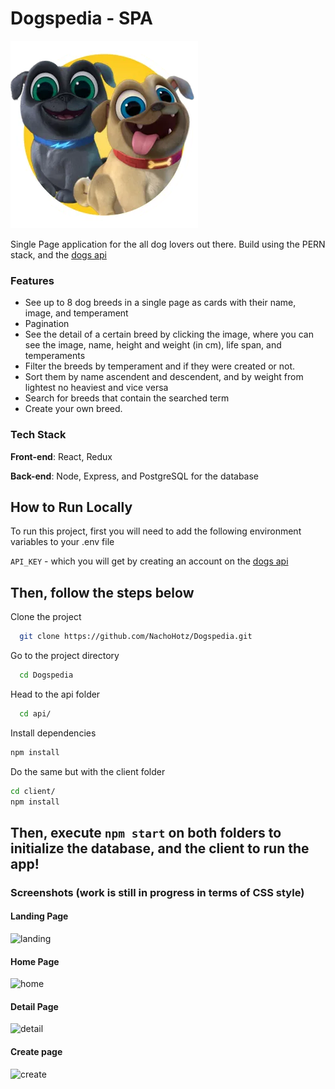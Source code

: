 # Dogspedia - SPA

![Logo](https://raw.githubusercontent.com/NachoHotz/Dogspedia/main/dog.png)

Single Page application for the all dog lovers out there. Build using the PERN stack, and the [dogs api](https://thedogapi.com)

### Features
- See up to 8 dog breeds in a single page as cards with their name, image, and temperament
- Pagination
- See the detail of a certain breed by clicking the image, where you can see the image, name, height and weight (in cm), life span, and temperaments
- Filter the breeds by temperament and if they were created or not.
- Sort them by name ascendent and descendent, and by weight from lightest no heaviest and vice versa
- Search for breeds that contain the searched term
- Create your own breed.

### Tech Stack
**Front-end**: React, Redux

**Back-end**: Node, Express, and PostgreSQL for the database

## How to Run Locally

To run this project, first you will need to add the following environment variables to your .env file

`API_KEY` - which you will get by creating an account on the [dogs api](https://thedogapi.com)

Then, follow the steps below
---

Clone the project

```bash
  git clone https://github.com/NachoHotz/Dogspedia.git
```

Go to the project directory

```bash
  cd Dogspedia
```

Head to the api folder

```bash
  cd api/
```

Install dependencies

```bash
npm install
```
Do the same but with the client folder
```bash
cd client/
npm install
```

Then, execute `npm start` on both folders to initialize the database, and the client to run the app!
---

### Screenshots (work is still in progress in terms of CSS style)

#### Landing Page
![landing](https://user-images.githubusercontent.com/72778896/130497918-0bd147cf-2c6a-41f1-b2eb-e78f70cf7496.jpg)

#### Home Page
![home](https://user-images.githubusercontent.com/72778896/130497944-1b7de0af-1be8-4280-a4e6-e0aef7455aeb.jpg)

#### Detail Page
![detail](https://user-images.githubusercontent.com/72778896/130498004-b3cc7baa-1bb9-428b-b882-426eeb3676e3.jpg)

#### Create page
![create](https://user-images.githubusercontent.com/72778896/130498042-2c12f68f-41da-423b-b8c0-96eacbfe61b1.jpg)
